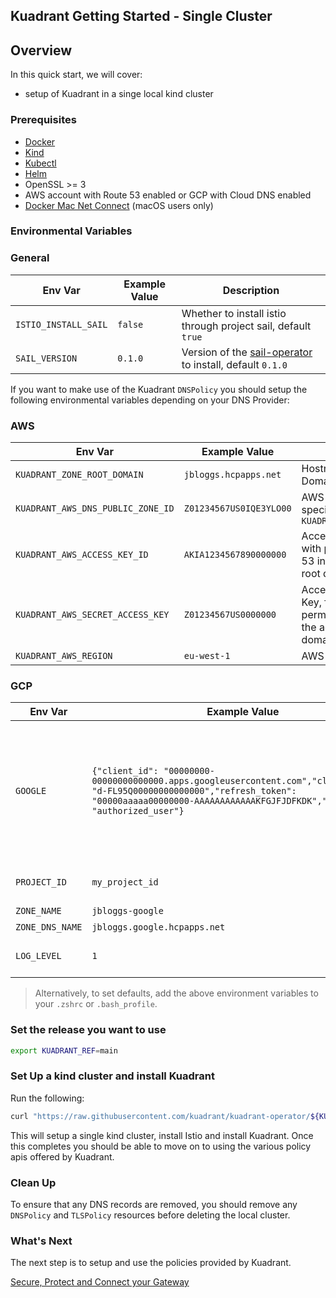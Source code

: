 ## Kuadrant Getting Started - Single Cluster

## Overview 

In this quick start, we will cover: 
- setup of Kuadrant in a singe local kind cluster

### Prerequisites

- [Docker](https://docs.docker.com/engine/install/)
- [Kind](https://kind.sigs.k8s.io/)
- [Kubectl](https://kubernetes.io/docs/tasks/tools/)
- [Helm](https://helm.sh/)
- OpenSSL >= 3
- AWS account with Route 53 enabled or GCP with Cloud DNS enabled
- [Docker Mac Net Connect](https://github.com/chipmk/docker-mac-net-connect) (macOS users only)


### Environmental Variables

### General
| Env Var              | Example Value | Description                                                                                                  |
|----------------------|---------------|--------------------------------------------------------------------------------------------------------------|
| `ISTIO_INSTALL_SAIL` | `false`       | Whether to install istio through project sail, default `true`                                                |
| `SAIL_VERSION`       | `0.1.0`       | Version of the [sail-operator](https://github.com/istio-ecosystem/sail-operator) to install, default `0.1.0` |

If you want to make use of the Kuadrant `DNSPolicy` you should setup the following environmental variables depending on your DNS Provider:

### AWS

| Env Var                           | Example Value               | Description                                                                                                 |
|-----------------------------------|-----------------------------|-------------------------------------------------------------------------------------------------------------|
| `KUADRANT_ZONE_ROOT_DOMAIN`       | `jbloggs.hcpapps.net`       | Hostname for the root Domain                                                                                |
| `KUADRANT_AWS_DNS_PUBLIC_ZONE_ID` | `Z01234567US0IQE3YLO00`     | AWS Route 53 Zone ID for specified `KUADRANT_ZONE_ROOT_DOMAIN`                                              |
| `KUADRANT_AWS_ACCESS_KEY_ID`      | `AKIA1234567890000000`      | Access Key ID, for user with permissions to Route 53 in the account where root domain is created            |
| `KUADRANT_AWS_SECRET_ACCESS_KEY`  | `Z01234567US0000000`        | Access Secret Access Key, for user with permissions to Route 53 in the account where root domain is created |
| `KUADRANT_AWS_REGION`             | `eu-west-1`                 | AWS Region                                                                                                  |

### GCP

| Env Var                  | Example Value                                                                                                                                                                                          | Description                                                                                                    |
|--------------------------|--------------------------------------------------------------------------------------------------------------------------------------------------------------------------------------------------------|----------------------------------------------------------------------------------------------------------------|
| `GOOGLE`                 | `{"client_id": "00000000-00000000000000.apps.googleusercontent.com","client_secret": "d-FL95Q00000000000000","refresh_token": "00000aaaaa00000000-AAAAAAAAAAAAKFGJFJDFKDK","type": "authorized_user"}` | This is the JSON created from either the JSON credentials created by the Google Cloud CLI or a Service account |
| `PROJECT_ID`             | `my_project_id`                                                                                                                                                                                        | ID to the google project                                                                                       |
| `ZONE_NAME`              | `jbloggs-google`                                                                                                                                                                                       | Zone name                                                                                                      |
| `ZONE_DNS_NAME`          | `jbloggs.google.hcpapps.net`                                                                                                                                                                           | DNS name                                                                                                       |
| `LOG_LEVEL`              | `1`                                                                                                                                                                                                    | Log level for the Controller                                                                                   |

>Alternatively, to set defaults, add the above environment variables to your `.zshrc` or `.bash_profile`.

### Set the release you want to use 

```bash
export KUADRANT_REF=main
```

### Set Up a kind cluster and install Kuadrant

Run the following:

```bash
curl "https://raw.githubusercontent.com/kuadrant/kuadrant-operator/${KUADRANT_REF}/hack/quickstart-setup.sh" | bash
```
This will setup a single kind cluster, install Istio and install Kuadrant. Once this completes you should be able to move on to using the various policy apis offered by Kuadrant.

### Clean Up

To ensure that any DNS records are removed, you should remove any `DNSPolicy` and `TLSPolicy` resources before deleting the local cluster.


### What's Next

The next step is to setup and use the policies provided by Kuadrant. 

[Secure, Protect and Connect your Gateway](kuadrant-operator/doc/user-guides/secure-protect-connect.md)


